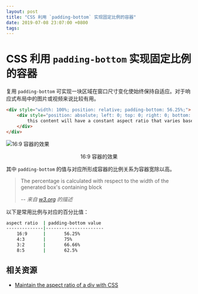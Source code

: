 ```yaml
---
layout: post
title: "CSS 利用 `padding-bottom` 实现固定比例的容器"
date: 2019-07-08 23:07:00 +0800
tags: 
---
```

    
# CSS 利用 `padding-bottom` 实现固定比例的容器

复用 `padding-bottom` 可实现一块区域在窗口尺寸变化使始终保持自适应。对于响应式布局中的图片或视频来说比较有用。

```html
<div style="width: 100%; position: relative; padding-bottom: 56.25%;">
    <div style="position: absolute; left: 0; top: 0; right: 0; bottom: 0;background-color:yellow;">
        this content will have a constant aspect ratio that varies based on the width.
    </div>
</div>
```

![16:9 容器的效果](https://user-images.githubusercontent.com/3783096/60386863-83b28a00-9acd-11e9-98e1-d31a1b08948a.gif)
<p align="center">16:9 容器的效果</p>

其中 `padding-bottom` 的值与对应所形成容器的比例关系为容器宽除以高。

> The percentage is calculated with respect to the width of the generated box's containing block 
>
> _-- 来自 [w3.org](https://www.w3.org/TR/2011/REC-CSS2-20110607/box.html#padding-properties) 的描述_


以下是常用比例与对应的百分比值：

```sh
aspect ratio  | padding-bottom value
--------------|----------------------
    16:9      |       56.25%
    4:3       |       75%
    3:2       |       66.66%
    8:5       |       62.5%
```


## 相关资源

- [Maintain the aspect ratio of a div with CSS](https://stackoverflow.com/questions/1495407/maintain-the-aspect-ratio-of-a-div-with-css)
    
